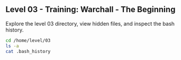 ## Level 03 - Training: Warchall - The Beginning

Explore the level 03 directory, view hidden files, and inspect the bash history.

```bash 
cd /home/level/03
ls -a
cat .bash_history
```
